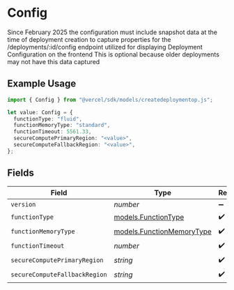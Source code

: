 # Config

Since February 2025 the configuration must include snapshot data at the time of deployment creation to capture properties for the /deployments/:id/config endpoint utilized for displaying Deployment Configuration on the frontend This is optional because older deployments may not have this data captured

## Example Usage

```typescript
import { Config } from "@vercel/sdk/models/createdeploymentop.js";

let value: Config = {
  functionType: "fluid",
  functionMemoryType: "standard",
  functionTimeout: 5561.33,
  secureComputePrimaryRegion: "<value>",
  secureComputeFallbackRegion: "<value>",
};
```

## Fields

| Field                                                        | Type                                                         | Required                                                     | Description                                                  |
| ------------------------------------------------------------ | ------------------------------------------------------------ | ------------------------------------------------------------ | ------------------------------------------------------------ |
| `version`                                                    | *number*                                                     | :heavy_minus_sign:                                           | N/A                                                          |
| `functionType`                                               | [models.FunctionType](../models/functiontype.md)             | :heavy_check_mark:                                           | N/A                                                          |
| `functionMemoryType`                                         | [models.FunctionMemoryType](../models/functionmemorytype.md) | :heavy_check_mark:                                           | N/A                                                          |
| `functionTimeout`                                            | *number*                                                     | :heavy_check_mark:                                           | N/A                                                          |
| `secureComputePrimaryRegion`                                 | *string*                                                     | :heavy_check_mark:                                           | N/A                                                          |
| `secureComputeFallbackRegion`                                | *string*                                                     | :heavy_check_mark:                                           | N/A                                                          |